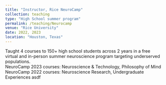 ```yaml
---
title: "Instructor, Rice NeuroCamp"
collection: teaching
type: "High School summer program"
permalink: /teaching/Neurocamp
venue: "Rice University"
date: 2022, 2023
location: "Houston, Texas"
---
```



Taught 4 courses to 150+ high school students across 2 years in a free virtual and in-person summer neuroscience program targeting underserved populations.\
NeuroCamp 2023 courses: Neuroscience & Technology, Philosophy of Mind\
NeuroCamp 2022 courses: Neuroscience Research, Undergraduate Experiences asdf
